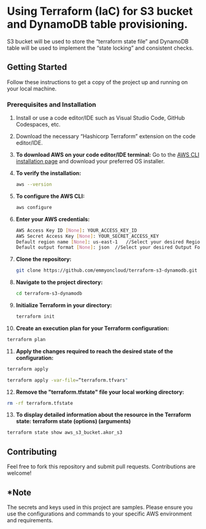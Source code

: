 # Using Terraform (IaC) for S3 bucket and DynamoDB table provisioning.

S3 bucket will be used to store the “terraform state file” and DynamoDB table will be used to implement the “state locking” and consistent checks.

## Getting Started

Follow these instructions to get a copy of the project up and running on your local machine.

### Prerequisites and Installation

1. Install or use a code editor/IDE such as Visual Studio Code, GitHub Codespaces, etc.

2. Download the necessary “Hashicorp Terraform” extension on the code editor/IDE.

3. **To download AWS on your code editor/IDE terminal:** Go to the [AWS CLI installation page](https://aws.amazon.com/cli/) and download your preferred OS installer.

4. **To verify the installation:**

   ```sh
   aws --version
   ```

5. **To configure the AWS CLI:**

   ```sh
   aws configure
   ```
6. **Enter your AWS credentials:**

   ```sh
   AWS Access Key ID [None]: YOUR_ACCESS_KEY_ID
   AWS Secret Access Key [None]: YOUR_SECRET_ACCESS_KEY
   Default region name [None]: us-east-1   //Select your desired Region
   Default output format [None]: json  //Select your desired Output Formst
   ```

7. **Clone the repository:**

   ```sh
   git clone https://github.com/emmyoncloud/terraform-s3-dynamodb.git
   ```

8. **Navigate to the project directory:**
   
   ```sh
   cd terraform-s3-dynamodb
   ```

9. **Initialize Terraform in your directory:**
       
   ```sh
   terraform init
   ```

10. **Create an execution plan for your Terraform configuration:**
      
   ```sh
   terraform plan
   ```

11. **Apply the changes required to reach the desired state of the configuration:**

   ```sh
   terraform apply
   ```

   ```sh
   terraform apply -var-file=“terraform.tfvars"
   ```

12. **Remove the "terraform.tfstate" file your local working directory:**
    
   ```sh
   rm -rf terraform.tfstate
   ```

13. **To display detailed information about the resource in the Terraform state:**
    **terraform state <subcommand>  (options)  (arguments)**
    
   ```sh
   terraform state show aws_s3_bucket.akor_s3
   ``` 


## Contributing

Feel free to fork this repository and submit pull requests. Contributions are welcome!


## *Note

The secrets and keys used in this project are samples. Please ensure you use the configurations and commands to your specific AWS environment and requirements.
